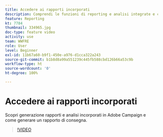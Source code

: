 ```yaml
---
title: Accedere ai rapporti incorporati
description: Comprendi le funzioni di reporting e analisi integrate e come generare un rapporto sulla consegna.
feature: Reporting
kt: 7784
thumbnail: 334965.jpg
doc-type: feature video
activity: use
team: WWFRE
role: User
level: Beginner
exl-id: 11b67a60-b9f1-450e-a976-d1cca322a243
source-git-commit: b1b8d8a99a551239c445fb588cbd126b66a53c9b
workflow-type: ht
source-wordcount: '0'
ht-degree: 100%

---
```


# Accedere ai rapporti incorporati

Scopri generazione rapporti e analisi incorporati in Adobe Campaign e come generare un rapporto di consegna.

>[!VIDEO](https://video.tv.adobe.com/v/334965?quality=12&learn=on)
